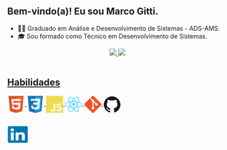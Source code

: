 ## Bem-vindo(a)! Eu sou Marco Gitti.

- 👨‍🎓 Graduado em Análise e Desenvolvimento de Sistemas - ADS-AMS.
- 🎓 Sou formado como Técnico em Desenvolvimento de Sistemas.

<div align="center">
  <a href="https://github.com/marcogitti/">
  <img height="165em" src="https://github-readme-stats.vercel.app/api?username=marcogitti&show_icons=true&theme=dark&include_all_commits=true&count_private=true"/>
  <img height="165em" src="https://github-readme-stats.vercel.app/api/top-langs/?username=marcogitti&layout=compact&langs_count=7&theme=dark"/>
</div>

<div style="display: inline_block"><br>

<h2>Habilidades</h2>
<img align="center" alt="HTML logo" height="40" width="40" src="https://raw.githubusercontent.com/devicons/devicon/master/icons/html5/html5-original.svg">
  <img align="center" alt="CSS logo" height="40" width="40" src="https://raw.githubusercontent.com/devicons/devicon/master/icons/css3/css3-original.svg">
  <img align="center" alt="JS logo" height="40" width="40" src="https://raw.githubusercontent.com/devicons/devicon/master/icons/javascript/javascript-plain.svg">
  <img align="center" alt="React logo" height="40" width="40" src="https://raw.githubusercontent.com/devicons/devicon/master/icons/react/react-original.svg">
  <img align="center" alt="Git logo" height="40" width="40" src="https://raw.githubusercontent.com/devicons/devicon/master/icons/git/git-original.svg">
  <img align="center" alt="GitHub logo" height="40" width="40" src="https://raw.githubusercontent.com/devicons/devicon/master/icons/github/github-original.svg">
</div>

##
 
<div> 
  <a href="https://br.linkedin.com/in/marco-gitti" target="_blank"><img src="https://raw.githubusercontent.com/devicons/devicon/master/icons/linkedin/linkedin-original.svg" height="40" width="48"></a>  
</div>
